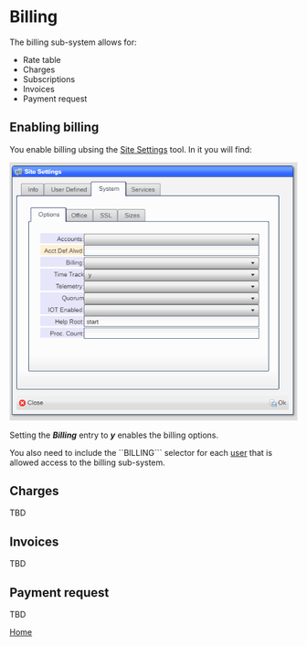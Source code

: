# Billing

The billing sub-system allows for:

* Rate table
* Charges
* Subscriptions
* Invoices
* Payment request

## Enabling billing

You enable billing ubsing the [Site Settings](README_SITE.md) tool.  In it you will find:

![image](images/Site3.png)

Setting the ***Billing*** entry to ***y*** enables the billing options.

You also need to include the ``BILLING``` selector for each [user](README_USERS.md) that is allowed access to the billing sub-system.

## Charges

TBD

## Invoices

TBD

## Payment request

TBD

[Home](../README.md)
